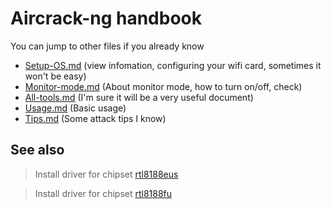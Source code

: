 # Aircrack-ng handbook

You can jump to other files if you already know

- [Setup-OS.md](/Setup-OS.md) (view infomation, configuring your wifi card, sometimes it won't be easy)
- [Monitor-mode.md](/Monitor-mode.md) (About monitor mode, how to turn on/off, check)
- [All-tools.md](/All-tools.md) (I'm sure it will be a very useful document)
- [Usage.md](/Usage.md) (Basic usage)
- [Tips.md](/Tips.md) (Some attack tips I know)

## See also

> Install driver for chipset [rtl8188eus](https://github.com/lucthienphong1120/rtl8188eus)

> Install driver for chipset [rtl8188fu](https://github.com/lucthienphong1120/rtl8188fu)
